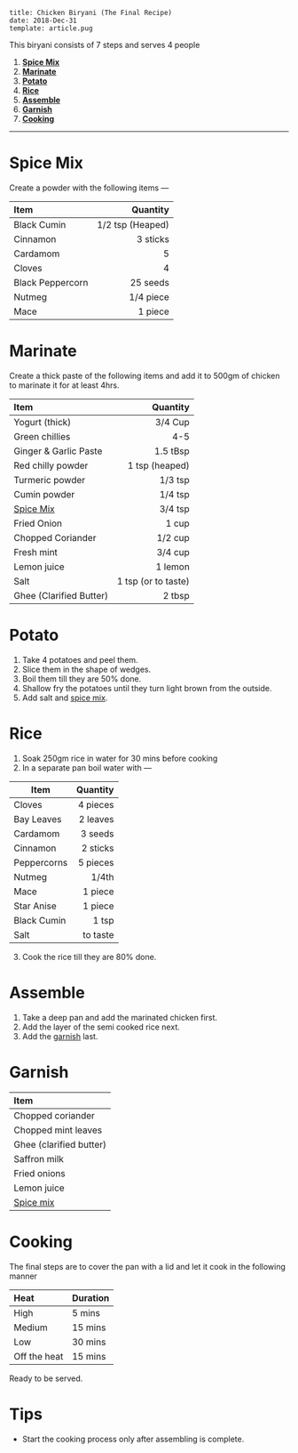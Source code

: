 ```metadata
title: Chicken Biryani (The Final Recipe)
date: 2018-Dec-31
template: article.pug
```

This biryani consists of 7 steps and serves 4 people

1. **[Spice Mix]**
2. **[Marinate]**
3. **[Potato]**
4. **[Rice]**
5. **[Assemble]**
6. **[Garnish]**
7. **[Cooking]**

[spice mix]: #spice-mix
[marinate]: #marinate
[potato]: #potato
[rice]: #rice
[assemble]: #assemble
[garnish]: #garnish
[cooking]: #cooking

---

# Spice Mix

Create a powder with the following items —

| Item             |         Quantity |
| :--------------- | ---------------: |
| Black Cumin      | 1/2 tsp (Heaped) |
| Cinnamon         |         3 sticks |
| Cardamom         |                5 |
| Cloves           |                4 |
| Black Peppercorn |         25 seeds |
| Nutmeg           |        1/4 piece |
| Mace             |          1 piece |

# Marinate

Create a thick paste of the following items and add it to 500gm of chicken to marinate it for at least 4hrs.

| Item                    |            Quantity |
| :---------------------- | ------------------: |
| Yogurt (thick)          |             3/4 Cup |
| Green chillies          |                 4-5 |
| Ginger & Garlic Paste   |            1.5 tBsp |
| Red chilly powder       |      1 tsp (heaped) |
| Turmeric powder         |             1/3 tsp |
| Cumin powder            |             1/4 tsp |
| [Spice Mix]             |             3/4 tsp |
| Fried Onion             |               1 cup |
| Chopped Coriander       |             1/2 cup |
| Fresh mint              |             3/4 cup |
| Lemon juice             |             1 lemon |
| Salt                    | 1 tsp (or to taste) |
| Ghee (Clarified Butter) |              2 tbsp |

# Potato

1. Take 4 potatoes and peel them.
2. Slice them in the shape of wedges.
3. Boil them till they are 50% done.
4. Shallow fry the potatoes until they turn light brown from the outside.
6. Add salt and [spice mix].

# Rice

1. Soak 250gm rice in water for 30 mins before cooking
2. In a separate pan boil water with —

| Item        | Quantity |
| ----------- | -------: |
| Cloves      | 4 pieces |
| Bay Leaves  | 2 leaves |
| Cardamom    |  3 seeds |
| Cinnamon    | 2 sticks |
| Peppercorns | 5 pieces |
| Nutmeg      |    1/4th |
| Mace        |  1 piece |
| Star Anise  |  1 piece |
| Black Cumin |    1 tsp |
| Salt        | to taste |

3. Cook the rice till they are 80% done.

# Assemble

1. Take a deep pan and add the marinated chicken first.
2. Add the layer of the semi cooked rice next.
3. Add the [garnish] last.

# Garnish

| Item                    |
| :---------------------- |
| Chopped coriander       |
| Chopped mint leaves     |
| Ghee (clarified butter) |
| Saffron milk            |
| Fried onions            |
| Lemon juice             |
| [Spice mix]             |

# Cooking

The final steps are to cover the pan with a lid and let it cook in the following manner

| Heat         | Duration |
| :----------- | :------- |
| High         | 5 mins   |
| Medium       | 15 mins  |
| Low          | 30 mins  |
| Off the heat | 15 mins  |

Ready to be served.


# Tips
- Start the cooking process only after assembling is complete.

